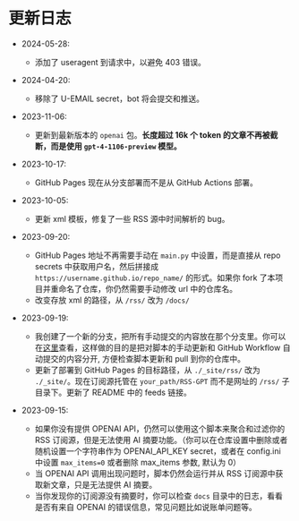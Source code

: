 # 更新日志
- 2024-05-28:
  - 添加了 useragent 到请求中，以避免 403 错误。
- 2024-04-20:
  -  移除了 U-EMAIL secret，bot 将会提交和推送。
- 2023-11-06:
  - 更新到最新版本的 `openai` 包。**长度超过 16k 个 token 的文章不再被截断，而是使用 `gpt-4-1106-preview` 模型。**
- 2023-10-17:
  - GitHub Pages 现在从分支部署而不是从 GitHub Actions 部署。

- 2023-10-05:
  - 更新 xml 模板，修复了一些 RSS 源中时间解析的 bug。

- 2023-09-20:
  - GitHub Pages 地址不再需要手动在 `main.py` 中设置，而是直接从 repo secrets 中获取用户名，然后拼接成 `https://username.github.io/repo_name/` 的形式。如果你 fork 了本项目并重命名了仓库，你仍然需要手动修改 url 中的仓库名。
  - 改变存放 xml 的路径，从 `/rss/` 改为 `/docs/`

- 2023-09-19:
  - 我创建了一个新的分支，把所有手动提交的内容放在那个分支里。你可以在[这里](https://github.com/yinan-c/RSS-GPT/tree/dev)查看，这样做的目的是把对脚本的手动更新和 GitHub Workflow 自动提交的内容分开, 方便检查脚本更新和 pull 到你的仓库中。
  - 更新了部署到 GitHub Pages 的目标路径，从 `./_site/rss/` 改为 `./_site/`。现在订阅源托管在 `your_path/RSS-GPT` 而不是网址的 `/rss/` 子目录下。更新了 README 中的 feeds 链接。

- 2023-09-15:
  - 如果你没有提供 OPENAI API，仍然可以使用这个脚本来聚合和过滤你的 RSS 订阅源，但是无法使用 AI 摘要功能。（你可以在仓库设置中删除或者随机设置一个字符串作为 OPENAI_API_KEY secret，或者在 config.ini 中设置 `max_items=0` 或者删除 max_items 参数, 默认为 0）
  - 当 OPENAI API 调用出现问题时，脚本仍然会运行并从 RSS 订阅源中获取新文章，只是无法提供 AI 摘要。
  - 当你发现你的订阅源没有摘要时，你可以检查 `docs` 目录中的日志，看看是否有来自 OPENAI 的错误信息，常见问题比如说账单问题等。
